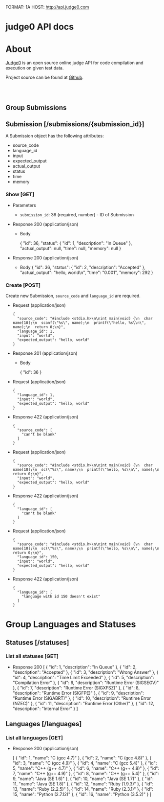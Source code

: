 FORMAT: 1A
HOST: http://api.judge0.com

# judge0 API docs

# About

[Judge0](http://judge0.com) is an open source online judge API for code compilation and execution on given test data.

Project source can be found at [Github](https://github.com/hermanzdosilovic/judge0).

<br><br>

## Group Submissions

## Submission [/submissions/{submission_id}]

A Submission object has the following attributes:

+ source_code
+ language_id
+ input
+ expected_output
+ actual_output
+ status
+ time
+ memory

### Show [GET]

+ Parameters
  + `submission_id`: 36 (required, number) - ID of Submission


+ Response 200 (application/json)
  + Body

      {
        "id": 36,
        "status": {
          "id": 1,
          "description": "In Queue"
        },
        "actual_output": null,
        "time": null,
        "memory": null
      }

+ Response 200 (application/json)
  + Body
      {
        "id": 36,
        "status": {
          "id": 2,
          "description": "Accepted"
        },
        "actual_output": "hello, world\n",
        "time": "0.001",
        "memory": 292
      }

### Create [POST]

Create new Submission, `source_code` and `language_id` are required.

+ Request (application/json)

      {
        "source_code": "#include <stdio.h>\n\nint main(void) {\n  char name[10];\n  scanf(\"%s\", name);\n  printf(\"hello, %s\\n\", name);\n  return 0;\n}",
        "language_id": 1,
        "input": "world",
        "expected_output": "hello, world"
      }

+ Response 201 (application/json)

  + Body
      
      {
        "id": 36
      }

+ Request (application/json)

      {
        "language_id": 1,
        "input": "world",
        "expected_output": "hello, world"
      }

+ Response 422 (application/json)

      {
        "source_code": [
          "can't be blank"
        ]
      }

+ Request (application/json)

      {
        "source_code": "#include <stdio.h>\n\nint main(void) {\n  char name[10];\n  sc(\"%s\", name);\n  printf(\"hello, %s\\n\", name);\n  return 0;\n}",
        "input": "world",
        "expected_output": "hello, world"
      }

+ Response 422 (application/json)

      {
        "language_id": [
          "can't be blank"
        ]
      }

+ Request (application/json)

      {
        "source_code": "#include <stdio.h>\n\nint main(void) {\n  char name[10];\n  sc(\"%s\", name);\n  printf(\"hello, %s\\n\", name);\n  return 0;\n}",
        "language_id": 150,
        "input": "world",
        "expected_output": "hello, world"
      }

+ Response 422 (application/json)

      {
        "language_id": [
          "language with id 150 doesn't exist"
        ]
      }

# Group Languages and Statuses

## Statuses [/statuses]

### List all statuses [GET]

+ Response 200
  [
    {
      "id": 1,
        "description": "In Queue"
    },
    {
      "id": 2,
      "description": "Accepted"
    },
    {
      "id": 3,
      "description": "Wrong Answer"
    },
    {
      "id": 4,
      "description": "Time Limit Exceeded"
    },
    {
      "id": 5,
      "description": "Compilation Error"
    },
    {
      "id": 6,
      "description": "Runtime Error (SIGSEGV)"
    },
    {
      "id": 7,
      "description": "Runtime Error (SIGXFSZ)"
    },
    {
      "id": 8,
      "description": "Runtime Error (SIGFPE)"
    },
    {
      "id": 9,
      "description": "Runtime Error (SIGABRT)"
    },
    {
      "id": 10,
      "description": "Runtime Error (NZEC)"
    },
    {
      "id": 11,
      "description": "Runtime Error (Other)"
    },
    {
      "id": 12,
      "description": "Internal Error"
    }
  ]

## Languages [/languages]

### List all languages [GET]

+ Response 200 (application/json)

  [
    {
      "id": 1,
        "name": "C (gcc 4.7)"
    },
    {
      "id": 2,
      "name": "C (gcc 4.8)"
    },
    {
      "id": 3,
      "name": "C (gcc 4.9)"
    },
    {
      "id": 4,
      "name": "C (gcc 5.4)"
    },
    {
      "id": 5,
      "name": "C++ (g++ 4.7)"
    },
    {
      "id": 6,
      "name": "C++ (g++ 4.8)"
    },
    {
      "id": 7,
      "name": "C++ (g++ 4.9)"
    },
    {
      "id": 8,
      "name": "C++ (g++ 5.4)"
    },
    {
      "id": 9,
      "name": "Java (SE 1.6)"
    },
    {
      "id": 10,
      "name": "Java (SE 1.7)"
    },
    {
      "id": 11,
      "name": "Java (SE 1.8)"
    },
    {
      "id": 12,
      "name": "Ruby (1.9.3)"
    },
    {
      "id": 13,
      "name": "Ruby (2.2.5)"
    },
    {
      "id": 14,
      "name": "Ruby (2.3.1)"
    },
    {
      "id": 15,
      "name": "Python (2.7.12)"
    },
    {
      "id": 16,
      "name": "Python (3.5.2)"
    }
  ]
